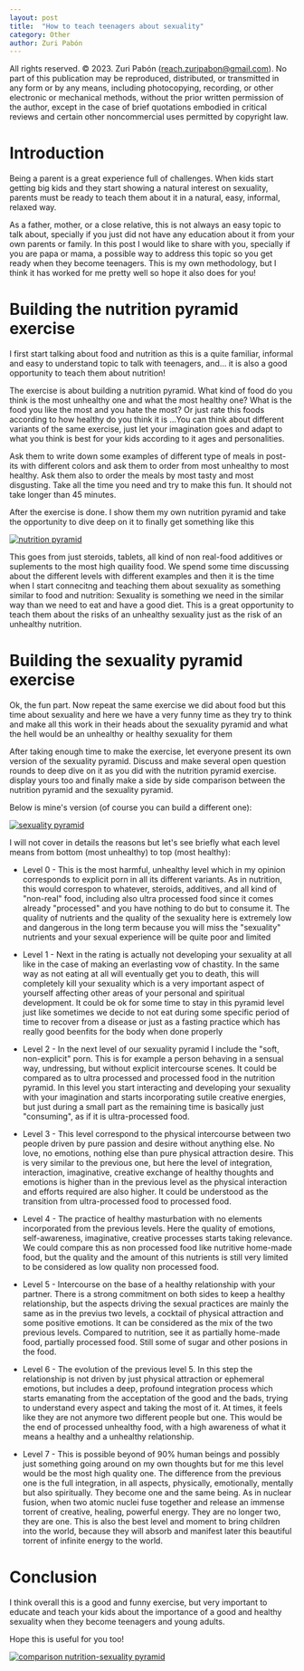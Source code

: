 ```yaml
---
layout: post
title:  "How to teach teenagers about sexuality"
category: Other
author: Zuri Pabón
---
```


All rights reserved. © 2023. Zuri Pabón (reach.zuripabon@gmail.com). No part of this publication may be reproduced, distributed, or transmitted in any form or by any means, including photocopying, recording, or other electronic or mechanical methods, without the prior written permission of the author, except in the case of brief quotations embodied in critical reviews and certain other noncommercial uses permitted by copyright law.

# Introduction

Being a parent is a great experience full of challenges. When kids start getting big kids and they start showing a natural interest on sexuality, parents must be ready to teach them about it in a natural, easy, informal, relaxed way. 

As a father, mother, or a close relative, this is not always an easy topic to talk about, specially if you just did not have any education about it from your own parents or family. In this post I would like to share with you, specially if you are papa or mama, a possible way to address this topic so you get ready when they become teenagers. This is my own methodology, but I think it has worked for me pretty well so hope it also does for you!


# Building the nutrition pyramid exercise

I first start talking about food and nutrition as this is a quite familiar, informal and easy to understand topic to talk with teenagers, and... it is also a good opportunity to teach them about nutrition!

The exercise is about building a nutrition pyramid. What kind of food do you think is the most unhealthy one and what the most healthy one? What is the food you like the most and you hate the most? Or just rate this foods according to how healthy do you think it is ...You can think about different variants of the same exercise, just let your imagination goes and adapt to what you think is best for your kids according to it ages and personalities.

Ask them to write down some examples of different type of meals in post-its with different colors and ask them to order from most unhealthy to most healthy. Ask them also to order the meals by most tasty and most disgusting. Take all the time you need and try to make this fun. It should not take longer than 45 minutes.

After the exercise is done. I show them my own nutrition pyramid and take the opportunity to dive deep on it to finally get something like this

[![nutrition pyramid](https://zuripabon.es/blog/assets/food-pyramid.png)](https://zuripabon.es/blog/assets/food-pyramid.png)

This goes from just steroids, tablets, all kind of non real-food additives or suplements to the most high quaility food. We spend some time discussing about the different levels with different examples and then it is the time when I start connecitng and teaching them about sexuality as something similar to food and nutrition: Sexuality is something we need in the similar way than we need to eat and have a good diet. This is a great opportunity to teach them about the risks of an unhealthy sexuality just as the risk of an unhealthy nutrition.

# Building the sexuality pyramid exercise

Ok, the fun part. Now repeat the same exercise we did about food but this time about sexuality and here we have a very funny time as they try to think and make all this work in their heads about the sexuality pyramid and what the hell would be an unhealthy or healthy sexuality for them

After taking enough time to make the exercise, let everyone present its own version of the sexuality pyramid. Discuss and make several open question rounds to deep dive on it as you did with the nutrition pyramid exercise. display yours too and finally make a side by side comparison between the nutrition pyramid and the sexuality pyramid.

Below is mine's version (of course you can build a different one):

[![sexuality pyramid](https://zuripabon.es/blog/assets/sexuality-pyramid.png)](https://zuripabon.es/blog/assets/sexuality-pyramid.png)

I will not cover in details the reasons but let's see briefly what each level means from bottom (most unhealthy) to top (most healthy):

* Level 0 - This is the most harmful, unhealthy level which in my opinion corresponds to explicit porn in all its different variants. As in nutrition, this would correspon to whatever, steroids, additives, and all kind of "non-real" food, including also ultra processed food since it comes already "processed" and you have nothing to do but to consume it. The quality of nutrients and the quality of the sexuality here is extremely low and dangerous in the long term because you will miss the "sexuality" nutrients and your sexual experience will be quite poor and limited

* Level 1 - Next in the rating is actually not developing your sexuality at all like in the case of making an everlasting vow of chastity. In the same way as not eating at all will eventually get you to death, this will completely kill your sexuality which is a very important aspect of yourself affecting other areas of your personal and spiritual development. It could be ok for some time to stay in this pyramid level just like sometimes we decide to not eat during some specific period of time to recover from a disease or just as a fasting practice which has really good beenfits for the body when done properly

* Level 2 - In the next level of our sexuality pyramid I include the "soft, non-explicit" porn. This is for example a person behaving in a sensual way, undressing, but without explicit intercourse scenes. It could be compared as to ultra processed and processed food in the nutrition pyramid. In this level you start interacting and developing your sexuality with your imagination and starts incorporating sutile creative energies, but just during a small part as the remaining time is basically just "consuming", as if it is ultra-processed food.

* Level 3 - This level correspond to the physical intercourse between two people driven by pure passion and desire without anything else. No love, no emotions, nothing else than pure physical attraction desire. This is very similar to the previous one, but here the level of integration, interaction, imaginative, creative exchange of healthy thoughts and emotions is higher than in the previous level as the physical interaction and efforts required are also higher. It could be understood as the transition from ultra-processed food to processed food.

* Level 4 - The practice of healthy masturbation with no elements incorporated from the previous levels. Here the quality of emotions, self-awareness, imaginative, creative processes starts taking relevance. We could compare this as non processed food like nutritive home-made food, but the quality and the amount of this nutrients is still very limited to be considered as low quality non processed food.

* Level 5 - Intercourse on the base of a healthy relationship with your partner. There is a strong commitment on both sides to keep a healthy relationship, but the aspects driving the sexual practices are mainly the same as in the previus two levels, a cocktail of physical attraction and some positive emotions. It can be considered as the mix of the two previous levels. Compared to nutrition, see it as partially home-made food, partially processed food. Still some of sugar and other posions in the food.

* Level 6 - The evolution of the previous level 5. In this step the relationship is not driven by just physical attraction or ephemeral emotions, but includes a deep, profound integration process which starts emanating from the acceptation of the good and the bads, trying to understand every aspect and taking the most of it. At times, it feels like they are not anymore two different people but one. This would be the end of processed unhealthy food, with a high awareness of what it means a healthy and a unhealthy relationship.

* Level 7 - This is possible beyond of 90% human beings and possibly just something going around on my own thoughts but for me this level would be the most high quality one. The difference from the previous one is the full integration, in all aspects, physically, emotionally, mentally but also spiritually. They become one and the same being. As in nuclear fusion, when two atomic nuclei fuse together and release an immense torrent of creative, healing, powerful energy. They are no longer two, they are one. This is also the best level and moment to bring children into the world, because they will absorb and manifest later this beautiful torrent of infinite energy to the world.

# Conclusion

I think overall this is a good and funny exercise, but very important to educate and teach your kids about the importance of a good and healthy sexuality when they become teenagers and young adults.

Hope this is useful for you too!

[![comparison nutrition-sexuality pyramid](https://zuripabon.es/blog/assets/comparison-food-sexuality.png)](https://zuripabon.es/blog/assets/comparison-food-sexuality.png)
